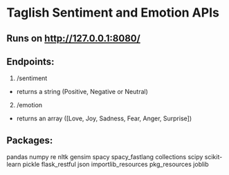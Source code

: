 # Taglish Sentiment and Emotion APIs

## Runs on http://127.0.0.1:8080/

## Endpoints: 
1. /sentiment
- returns a string (Positive, Negative or Neutral)

2. /emotion
- returns an array ([Love, Joy, Sadness, Fear, Anger, Surprise])

## Packages:
pandas
numpy
re
nltk
gensim
spacy
spacy_fastlang
collections
scipy
scikit-learn
pickle
flask_restful
json
importlib_resources
pkg_resources
joblib